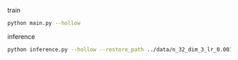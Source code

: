
train
```bash 
python main.py --hollow
```

inference 
```bash
python inference.py --hollow --restore_path ../data/n_32_dim_3_lr_0.001_hollownet_l_4_h_64/
```
